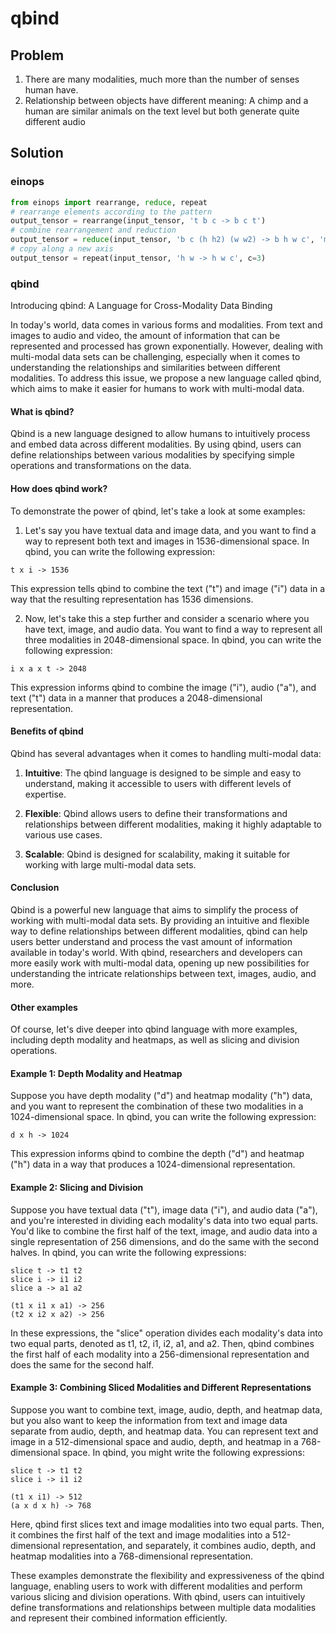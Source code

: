 
# qbind

## Problem

1. There are many modalities, much more than the number of senses human have.
2. Relationship between objects have different meaning: A chimp and a human are similar animals on the text level but both generate quite different audio

## Solution

### einops

```py
from einops import rearrange, reduce, repeat
# rearrange elements according to the pattern
output_tensor = rearrange(input_tensor, 't b c -> b c t')
# combine rearrangement and reduction
output_tensor = reduce(input_tensor, 'b c (h h2) (w w2) -> b h w c', 'mean', h2=2, w2=2)
# copy along a new axis
output_tensor = repeat(input_tensor, 'h w -> h w c', c=3)
```

### qbind

Introducing qbind: A Language for Cross-Modality Data Binding

In today's world, data comes in various forms and modalities. From text and images to audio and video, the amount of information that can be represented and processed has grown exponentially. However, dealing with multi-modal data sets can be challenging, especially when it comes to understanding the relationships and similarities between different modalities. To address this issue, we propose a new language called qbind, which aims to make it easier for humans to work with multi-modal data.

#### What is qbind?

Qbind is a new language designed to allow humans to intuitively process and embed data across different modalities. By using qbind, users can define relationships between various modalities by specifying simple operations and transformations on the data.

#### How does qbind work?

To demonstrate the power of qbind, let's take a look at some examples:

1. Let's say you have textual data and image data, and you want to find a way to represent both text and images in 1536-dimensional space. In qbind, you can write the following expression:

```
t x i -> 1536
```

This expression tells qbind to combine the text ("t") and image ("i") data in a way that the resulting representation has 1536 dimensions.

2. Now, let's take this a step further and consider a scenario where you have text, image, and audio data. You want to find a way to represent all three modalities in 2048-dimensional space. In qbind, you can write the following expression:

```
i x a x t -> 2048
```

This expression informs qbind to combine the image ("i"), audio ("a"), and text ("t") data in a manner that produces a 2048-dimensional representation.

#### Benefits of qbind

Qbind has several advantages when it comes to handling multi-modal data:

1. **Intuitive**: The qbind language is designed to be simple and easy to understand, making it accessible to users with different levels of expertise.

2. **Flexible**: Qbind allows users to define their transformations and relationships between different modalities, making it highly adaptable to various use cases.

3. **Scalable**: Qbind is designed for scalability, making it suitable for working with large multi-modal data sets.

#### Conclusion

Qbind is a powerful new language that aims to simplify the process of working with multi-modal data sets. By providing an intuitive and flexible way to define relationships between different modalities, qbind can help users better understand and process the vast amount of information available in today's world. With qbind, researchers and developers can more easily work with multi-modal data, opening up new possibilities for understanding the intricate relationships between text, images, audio, and more.

#### Other examples

Of course, let's dive deeper into qbind language with more examples, including depth modality and heatmaps, as well as slicing and division operations.

#### Example 1: Depth Modality and Heatmap

Suppose you have depth modality ("d") and heatmap modality ("h") data, and you want to represent the combination of these two modalities in a 1024-dimensional space. In qbind, you can write the following expression:

```
d x h -> 1024
```

This expression informs qbind to combine the depth ("d") and heatmap ("h") data in a way that produces a 1024-dimensional representation.

#### Example 2: Slicing and Division

Suppose you have textual data ("t"), image data ("i"), and audio data ("a"), and you're interested in dividing each modality's data into two equal parts. You'd like to combine the first half of the text, image, and audio data into a single representation of 256 dimensions, and do the same with the second halves. In qbind, you can write the following expressions:

```
slice t -> t1 t2
slice i -> i1 i2
slice a -> a1 a2

(t1 x i1 x a1) -> 256
(t2 x i2 x a2) -> 256
```

In these expressions, the "slice" operation divides each modality's data into two equal parts, denoted as t1, t2, i1, i2, a1, and a2. Then, qbind combines the first half of each modality into a 256-dimensional representation and does the same for the second half.

#### Example 3: Combining Sliced Modalities and Different Representations

Suppose you want to combine text, image, audio, depth, and heatmap data, but you also want to keep the information from text and image data separate from audio, depth, and heatmap data. You can represent text and image in a 512-dimensional space and audio, depth, and heatmap in a 768-dimensional space. In qbind, you might write the following expressions:

```
slice t -> t1 t2
slice i -> i1 i2

(t1 x i1) -> 512
(a x d x h) -> 768
```

Here, qbind first slices text and image modalities into two equal parts. Then, it combines the first half of the text and image modalities into a 512-dimensional representation, and separately, it combines audio, depth, and heatmap modalities into a 768-dimensional representation.

These examples demonstrate the flexibility and expressiveness of the qbind language, enabling users to work with different modalities and perform various slicing and division operations. With qbind, users can intuitively define transformations and relationships between multiple data modalities and represent their combined information efficiently.
